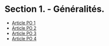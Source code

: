 # Section 1. - Généralités.

- [Article PO 1](article-po-1.md)
- [Article PO 2](article-po-2.md)
- [Article PO 3](article-po-3.md)
- [Article PO 4](article-po-4.md)
